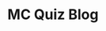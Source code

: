 ---
keywords: fastai
description: A blog post reflecting the MC College Board Quiz.
title: MC Quiz Blog
toc: true 
badges: true
comments: true
layout: post
---